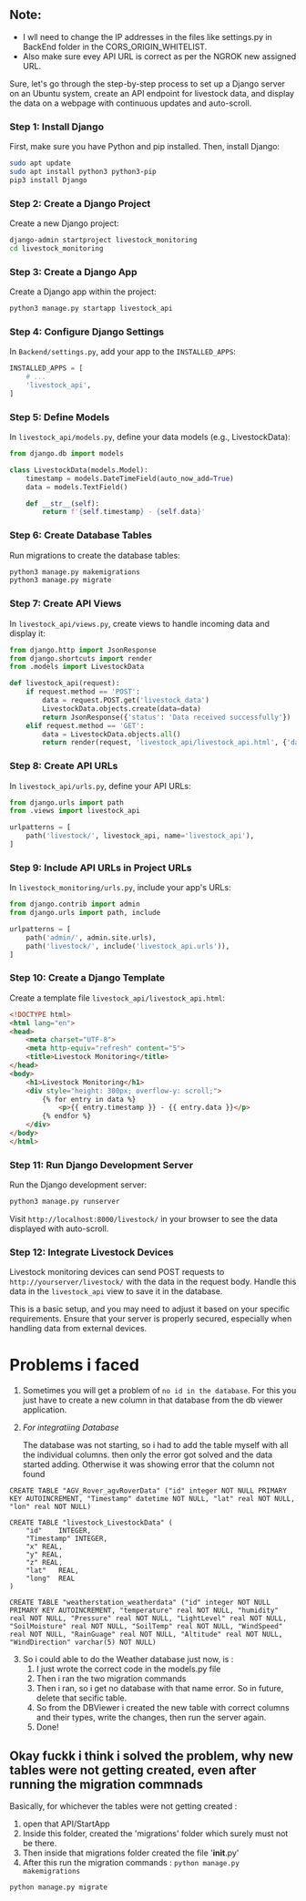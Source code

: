 ## Note:
- I wll need to change the IP addresses in the files like settings.py in BackEnd folder in the CORS_ORIGIN_WHITELIST.
- Also make sure evey API URL is correct as per the NGROK new assigned URL.



Sure, let's go through the step-by-step process to set up a Django server on an Ubuntu system, create an API endpoint for livestock data, and display the data on a webpage with continuous updates and auto-scroll.

### Step 1: Install Django
First, make sure you have Python and pip installed. Then, install Django:

```bash
sudo apt update
sudo apt install python3 python3-pip
pip3 install Django
```

### Step 2: Create a Django Project
Create a new Django project:

```bash
django-admin startproject livestock_monitoring
cd livestock_monitoring
```

### Step 3: Create a Django App
Create a Django app within the project:

```bash
python3 manage.py startapp livestock_api
```

### Step 4: Configure Django Settings
In `Backend/settings.py`, add your app to the `INSTALLED_APPS`:

```python
INSTALLED_APPS = [
    # ...
    'livestock_api',
]
```

### Step 5: Define Models
In `livestock_api/models.py`, define your data models (e.g., LivestockData):

```python
from django.db import models

class LivestockData(models.Model):
    timestamp = models.DateTimeField(auto_now_add=True)
    data = models.TextField()

    def __str__(self):
        return f'{self.timestamp} - {self.data}'
```

### Step 6: Create Database Tables
Run migrations to create the database tables:

```bash
python3 manage.py makemigrations
python3 manage.py migrate
```

### Step 7: Create API Views
In `livestock_api/views.py`, create views to handle incoming data and display it:

```python
from django.http import JsonResponse
from django.shortcuts import render
from .models import LivestockData

def livestock_api(request):
    if request.method == 'POST':
        data = request.POST.get('livestock_data')
        LivestockData.objects.create(data=data)
        return JsonResponse({'status': 'Data received successfully'})
    elif request.method == 'GET':
        data = LivestockData.objects.all()
        return render(request, 'livestock_api/livestock_api.html', {'data': data})
```

### Step 8: Create API URLs
In `livestock_api/urls.py`, define your API URLs:

```python
from django.urls import path
from .views import livestock_api

urlpatterns = [
    path('livestock/', livestock_api, name='livestock_api'),
]
```

### Step 9: Include API URLs in Project URLs
In `livestock_monitoring/urls.py`, include your app's URLs:

```python
from django.contrib import admin
from django.urls import path, include

urlpatterns = [
    path('admin/', admin.site.urls),
    path('livestock/', include('livestock_api.urls')),
]
```

### Step 10: Create a Django Template
Create a template file `livestock_api/livestock_api.html`:

```html
<!DOCTYPE html>
<html lang="en">
<head>
    <meta charset="UTF-8">
    <meta http-equiv="refresh" content="5">
    <title>Livestock Monitoring</title>
</head>
<body>
    <h1>Livestock Monitoring</h1>
    <div style="height: 300px; overflow-y: scroll;">
        {% for entry in data %}
            <p>{{ entry.timestamp }} - {{ entry.data }}</p>
        {% endfor %}
    </div>
</body>
</html>
```

### Step 11: Run Django Development Server
Run the Django development server:

```bash
python3 manage.py runserver
```

Visit `http://localhost:8000/livestock/` in your browser to see the data displayed with auto-scroll.

### Step 12: Integrate Livestock Devices
Livestock monitoring devices can send POST requests to `http://yourserver/livestock/` with the data in the request body. Handle this data in the `livestock_api` view to save it in the database.

This is a basic setup, and you may need to adjust it based on your specific requirements. Ensure that your server is properly secured, especially when handling data from external devices.








# Problems i faced

1. Sometimes you will get a problem of `no id in the database`. For this you just have to create a new column in that database from the db viewer application.

2. *For integratiing Database*

    The database was not starting, so i had to add the table myself with all the individual columns. then only the error got solved and the data started adding.
    Otherwise it was showing error that the column not found

```
CREATE TABLE "AGV_Rover_agvRoverData" ("id" integer NOT NULL PRIMARY KEY AUTOINCREMENT, "Timestamp" datetime NOT NULL, "lat" real NOT NULL, "lon" real NOT NULL)
```

```
CREATE TABLE "livestock_LivestockData" (
	"id"	INTEGER,
	"Timestamp"	INTEGER,
	"x"	REAL,
	"y"	REAL,
	"z"	REAL,
	"lat"	REAL,
	"long"	REAL
)
```

```
CREATE TABLE "weatherstation_weatherdata" ("id" integer NOT NULL PRIMARY KEY AUTOINCREMENT, "temperature" real NOT NULL, "humidity" real NOT NULL, "Pressure" real NOT NULL, "LightLevel" real NOT NULL, "SoilMoisture" real NOT NULL, "SoilTemp" real NOT NULL, "WindSpeed" real NOT NULL, "RainGuage" real NOT NULL, "Altitude" real NOT NULL, "WindDirection" varchar(5) NOT NULL)
```



3. So i could able to do the Weather database just now, is :
    1. I just wrote the correct code in the models.py file
    2. Then i ran the two migration commands
    3. Then i ran, so i get no database with that name error. So in future, delete that secific table.
    4. So from the DBViewer i created the new table with correct columns and their types, write the changes, then run the server again.
    5. Done!




## Okay fuckk i think i solved the problem, why new tables were not getting created, even after running the migration commnads

Basically, for whichever the tables were not getting created : 

1. open that API/StartApp
2. Inside this folder, created the 'migrations' folder which surely must not be there.
3. Then inside that migrations folder created the file '__init__.py'
4. After this run the migration commands : 
```python manage.py makemigrations```

```python manage.py migrate```